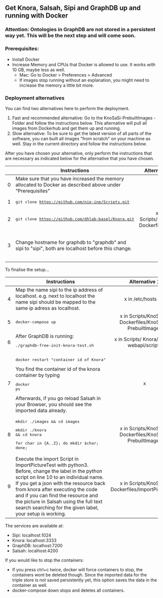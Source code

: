 ## Get Knora, Salsah, Sipi and GraphDB up and running with Docker

### Attention: Ontologies in GraphDB are not stored in a persistent way yet.  This will be the next step and will come soon.

### Prerequisites:
 - Install Docker
 - Increase Memory and CPUs that Docker is allowed to use. It works with 10 GB, maybe less as well.
	 - 	Mac: Go to Docker > Preferences > Advanced
	 - If images stop running without an explanation, you might need to increase the memory a little bit more.

### Deployment alternatives
You can find two alternatives here to perform the deployment.

1. Fast and recommended alternative: Go to the KnoSaSi-PrebuiltImages - Folder and follow the instructions below. This alternative will pull all images from Dockerhub and get them up and running.
2. Slow alternative: To be sure to get the latest version of all parts of the software, you can built all images "from scratch" on your machine as well. Stay in the current directory and follow the instructions below.

After you have chosen your alternative, only perform the instructions that are necessary as indicated below for the alternative that you have chosen.

|   | Instructions   | Alternative 1| Alternative 2  |
|--:| ------------- |:-------------:| :-----:        |
| 0 | Make sure that you have increased the memory allocated to Docker as described above under "Prerequisites" | x | x |
| 1 | <pre>git clone https://github.com/nie-ine/Scripts.git | x | x |
| 2 | <pre>git clone https://github.com/dhlab-basel/Knora.git  | x in Scripts/KnoSaSi-Dockerfiles/Knora | <--- x |
| 3 | Change hostname for graphdb to "graphdb" and sipi to "sipi", both are localhost before this change.|  | x in Knora/webapi /src /main /resources /application.conf|

To finalise the setup...

|   | Instructions   | Alternative 1| Alternative 2  |
|--:| ------------- |:-------------:| :-----:        |
| 4 | Map the name sipi to the ip address of localhost. e.g. next to localhost the name sipi should be mapped to the same ip adress as localhost. | x in /etc/hosts file | <--- x|
| 5 | <pre>docker-compose up  | x in Scripts/KnoSaSi-Dockerfiles/KnoSaSi-PrebuiltImages | x in Scripts/KnoSaSi-Dockerfiles/ |
| 6 | After GraphDB is running: <pre>./graphdb-free-init-knora-test.sh | x in Scripts/ Knora/ Knora/ webapi/scripts | <--- x |
| 7 | <pre>docker restart "container id of Knora"</pre> You find the container id of the knora container by typing <pre>docker ps</pre>Afterwards, if you go  reload Salsah in your Browser, you should see the imported data already.| x | x |
| 8 | <pre>mkdir ./images && cd images</pre><pre>mkdir ./knora && cd knora</pre><pre>for char in {A..Z}; do mkdir $char; done;</pre> | x in Scripts/KnoSaSi-Dockerfiles/KnoSaSi-PrebuiltImages | x in Scripts/KnoSaSi-Dockerfiles/Sipi |
| 9 | Execute the import Script in ImportPictureTest with python3. Before, change the label in the python script on line 10 to an individual name. If you get a json with the resource back from knora after executing the code and if you can find the resource and the picture in Salsah using the full text search searching for the given label, your setup is working. | x in Scripts/KnoSaSi-Dockerfiles/ImportPictureTest  | <--- x |

The services are available at:

 - Sipi: localhost:1024
 - Knora: localhost:3333
 - GraphDB: localhost:7200
 - Salsah: localhost:4200

 
If you would like to stop the containers:

 - If you press ctrl+c twice, docker will force containers to stop, the containers wont be deleted though. Since the imported data for the triple store is not saved persistently yet, this option saves the data in the container as well.
 - docker-compose down stops and deletes all containers.
